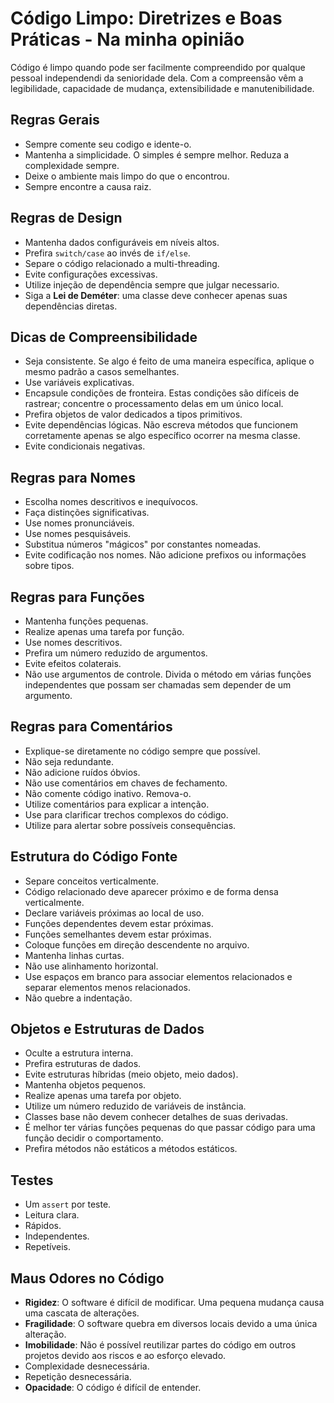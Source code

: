 # Código Limpo: Diretrizes e Boas Práticas - Na minha opinião

Código é limpo quando pode ser facilmente compreendido por qualque pessoal independendi da senioridade dela. 
Com a compreensão vêm a legibilidade, capacidade de mudança, extensibilidade e manutenibilidade.

## Regras Gerais
- Sempre comente seu codigo e idente-o.
- Mantenha a simplicidade. O simples é sempre melhor. Reduza a complexidade sempre.
- Deixe o ambiente mais limpo do que o encontrou.
- Sempre encontre a causa raiz.

## Regras de Design
- Mantenha dados configuráveis em níveis altos.
- Prefira `switch/case` ao invés de `if/else`.
- Separe o código relacionado a multi-threading.
- Evite configurações excessivas.
- Utilize injeção de dependência sempre que julgar necessario.
- Siga a **Lei de Deméter**: uma classe deve conhecer apenas suas dependências diretas.

## Dicas de Compreensibilidade
- Seja consistente. Se algo é feito de uma maneira específica, aplique o mesmo padrão a casos semelhantes.
- Use variáveis explicativas.
- Encapsule condições de fronteira. Estas condições são difíceis de rastrear; concentre o processamento delas em um único local.
- Prefira objetos de valor dedicados a tipos primitivos.
- Evite dependências lógicas. Não escreva métodos que funcionem corretamente apenas se algo específico ocorrer na mesma classe.
- Evite condicionais negativas.

## Regras para Nomes
- Escolha nomes descritivos e inequívocos.
- Faça distinções significativas.
- Use nomes pronunciáveis.
- Use nomes pesquisáveis.
- Substitua números "mágicos" por constantes nomeadas.
- Evite codificação nos nomes. Não adicione prefixos ou informações sobre tipos.

## Regras para Funções
- Mantenha funções pequenas.
- Realize apenas uma tarefa por função.
- Use nomes descritivos.
- Prefira um número reduzido de argumentos.
- Evite efeitos colaterais.
- Não use argumentos de controle. Divida o método em várias funções independentes que possam ser chamadas sem depender de um argumento.

## Regras para Comentários
- Explique-se diretamente no código sempre que possível.
- Não seja redundante.
- Não adicione ruídos óbvios.
- Não use comentários em chaves de fechamento.
- Não comente código inativo. Remova-o.
- Utilize comentários para explicar a intenção.
- Use para clarificar trechos complexos do código.
- Utilize para alertar sobre possíveis consequências.

## Estrutura do Código Fonte
- Separe conceitos verticalmente.
- Código relacionado deve aparecer próximo e de forma densa verticalmente.
- Declare variáveis próximas ao local de uso.
- Funções dependentes devem estar próximas.
- Funções semelhantes devem estar próximas.
- Coloque funções em direção descendente no arquivo.
- Mantenha linhas curtas.
- Não use alinhamento horizontal.
- Use espaços em branco para associar elementos relacionados e separar elementos menos relacionados.
- Não quebre a indentação.

## Objetos e Estruturas de Dados
- Oculte a estrutura interna.
- Prefira estruturas de dados.
- Evite estruturas híbridas (meio objeto, meio dados).
- Mantenha objetos pequenos.
- Realize apenas uma tarefa por objeto.
- Utilize um número reduzido de variáveis de instância.
- Classes base não devem conhecer detalhes de suas derivadas.
- É melhor ter várias funções pequenas do que passar código para uma função decidir o comportamento.
- Prefira métodos não estáticos a métodos estáticos.

## Testes
- Um `assert` por teste.
- Leitura clara.
- Rápidos.
- Independentes.
- Repetíveis.

## Maus Odores no Código
- **Rigidez**: O software é difícil de modificar. Uma pequena mudança causa uma cascata de alterações.
- **Fragilidade**: O software quebra em diversos locais devido a uma única alteração.
- **Imobilidade**: Não é possível reutilizar partes do código em outros projetos devido aos riscos e ao esforço elevado.
- Complexidade desnecessária.
- Repetição desnecessária.
- **Opacidade**: O código é difícil de entender.
